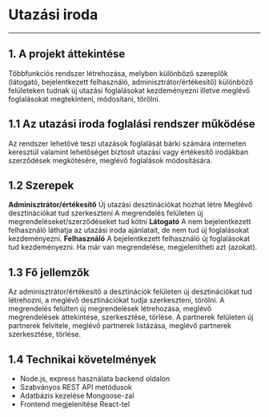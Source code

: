 # Utazási iroda
---

## 1. A projekt áttekintése
Többfunkciós rendszer létrehozása, melyben különböző szereplők (látogató, bejelentkezett felhasználó, adminisztrátor/értékesítő) különböző felületeken tudnak új utazási foglalásokat kezdeményezni illetve meglévő foglalásokat megtekinteni, módosítani, törölni.

## 1.1 Az  utazási iroda foglalási rendszer működése
Az rendszer lehetővé teszi utazások foglalását bárki számára interneten keresztül valamint lehetőséget biztosít utazási vagy értékesítő irodákban szerződések megkötésére, meglévő foglalások módosítására.

## 1.2 Szerepek
**Adminisztrátor/értékesítő**
Új utazási desztinációkat hozhat létre
Meglévő desztinációkat tud szerkeszteni
A megrendelés felületen új megrendeléseket/szerződéseket tud kötni
**Látogató**
A nem bejelentkezett felhasználó láthatja az utazási iroda ajánlatait, de nem tud új foglalásokat kezdeményezni.
**Felhasználó**
A bejelentkezett felhasználó új foglalásokat tud kezdeményezni. Ha már van megrendelése, megjelenítheti azt (azokat).

## 1.3 Fő jellemzők
Az adminisztrátor/értékesítő a desztinációk felületen új desztinációkat tud létrehozni, a meglévő desztinációkat tudja szerkeszteni, törölni.
A megrendelés felülten új megrendelések létrehozása, meglévő megrendelések áttekintése, szerkesztése, törlése. 
A partnerek felületen új partnerek felvitele, meglévő partnerek listázása, meglévő partnerek szerkesztése, törlése.

## 1.4 Technikai követelmények
- Node.js, express használata backend oldalon
- Szabványos REST  API metódusok
- Adatbázis kezelése Mongoose-zal
- Frontend megjelenítése React-tel